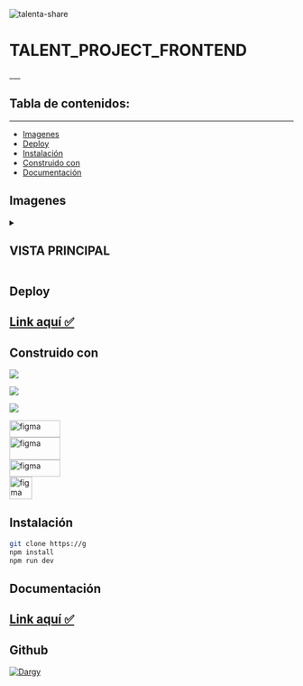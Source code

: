 
![talenta-share](https://user-images.githubusercontent.com/90289472/197649621-6314483e-454e-4e61-9ecf-a06ec4bd02c3.jpg)



<h1> 
 TALENT_PROJECT_FRONTEND
</h1>                                              
 ___

 ## Tabla de contenidos:
---

- [Imagenes](#imagenes)  
- [Deploy](#deploy) 
- [Instalación](#instalación)                                                  
- [Construido con](#construido-con) 
- [Documentación](#documentación)                                                 
 
                                                   
## Imagenes                                                
                                                   
<details>      
 
  <summary> <h2> VISTA PRINCIPAL</h2></summary>

                                                   
<h2> 
 Formulario de crear
</h2>
                                
![Captura de pantalla de 2022-10-24 18-11-11](https://user-images.githubusercontent.com/90289472/197652412-1298b367-8510-409d-9ea5-1aa270e20848.png)

                                               
 ___
                                                                                                               
<h2> 
 creacion de un nuevo dato
</h2>
                                
![Captura de pantalla de 2022-10-24 18-12-06](https://user-images.githubusercontent.com/90289472/197652697-4ca35b48-e830-4e21-b04d-3ff0da43fce7.png)

                              
 ___      
 
 <h2> 
 formulario de editar
</h2>
                                                   
  ![Captura de pantalla de 2022-10-24 18-14-39](https://user-images.githubusercontent.com/90289472/197653218-b8a34168-b752-47f6-b3e7-80fe1705ca93.png)

                  
 ___                                                   
                                                   
 <h2> 
 Mensaje de usuario editado
</h2>
                                                   
![Captura de pantalla de 2022-10-24 18-14-55](https://user-images.githubusercontent.com/90289472/197652957-c7e1f896-63d7-4994-94ab-082dd1c13b5f.png)

                                                
 ___                                                   
                                                   
 <h2> 
 Boton de eliminar 
</h2>
                                                   
![Captura de pantalla de 2022-10-24 18-15-51](https://user-images.githubusercontent.com/90289472/197653002-bb4f2107-66aa-42ad-9fa4-fd1cf47cba23.png)


 ___                                                   
                                                   
 <h2> 
 Mensaje de dato eliminado
</h2>
    
![Captura de pantalla de 2022-10-24 18-16-06](https://user-images.githubusercontent.com/90289472/197653068-c7a2b65a-c181-427e-b3e4-ab1a311dda09.png)
                                     
                                
                                                   
</details>
                                                   
   
                                                   
## Deploy
                                                   
<h2> <a href="h/"> Link aquí ✅ </a> </h2>
                                                   
                                        
## Construido con                                                                                                    
<img  src="https://img.shields.io/badge/React-20232A?style=for-the-badge&logo=react&logoColor=61DAFB"/> </p> 
<img  src="https://img.shields.io/badge/Tailwind_CSS-38B2AC?style=for-the-badge&logo=tailwind-css&logoColor=white"/> </p>                                               <img  src="https://img.shields.io/badge/JavaScript-F7DF1E?style=for-the-badge&logo=javascript&logoColor=black"/> </p>
<a href="https://www.figma.com/" target="_blank" rel="noreferrer"> <img src="https://miro.medium.com/max/3164/1*80J2Wa21DYXxMbbtBziJHg.png" alt="figma" width="90" height="30"/> </a> <br>
<a href="https://www.figma.com/" target="_blank" rel="noreferrer"> <img src="https://camo.githubusercontent.com/3bbcf0b82c285f69c513140b05e2f686a1f3fb1792164fe45b32bb74295a96c7/68747470733a2f2f7261772e6769746875622e636f6d2f7377656574616c657274322f7377656574616c657274322f6d61737465722f6173736574732f7377616c322d6c6f676f2e706e67" alt="figma" width="90" height="40"/> </a> <br>
<a href="https://www.figma.com/" target="_blank" rel="noreferrer"> <img src="https://miro.medium.com/max/640/1*gIAzcGWffRV7bNSCU6NEUw.png" alt="figma" width="90" height="30"/> </a> <br>
<a href="https://www.figma.com/" target="_blank" rel="noreferrer"> <img src="https://avatars.githubusercontent.com/u/49051982?v=4" alt="figma" width="40" height="40"/> </a>

## Instalación

```bash
git clone https://g
npm install 
npm run dev 
```

## Documentación

<h2> <a href="https://www.notion.so/Documentacion-Escape-Room-440942c8b8234d1799a7bd107178e3f2"> Link aquí ✅ </a> </h2>

## Github                                                 
[![Dargy](https://avatars.githubusercontent.com/u/90289472?size=60)](https://github.com/DargyJML) 

